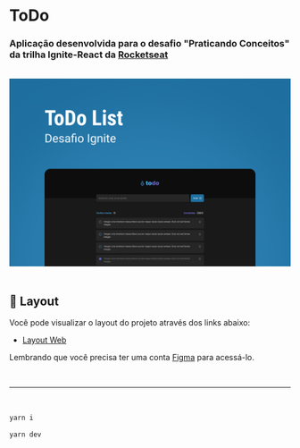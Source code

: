 # ToDo

### Aplicação desenvolvida para o desafio "Praticando Conceitos" da trilha Ignite-React da <a href="https://www.rocketseat.com.br">Rocketseat</a>

<br/>

<div>
    <img src="./.github/previw.png" alt="Imagem do projeto"/>
</div>

<br/>

## 🔖 Layout

Você pode visualizar o layout do projeto através dos links abaixo:

- [Layout Web](https://www.figma.com/file/0n0zDN7zbzhRbaEO74Xesx/ToDo-List/duplicate)

Lembrando que você precisa ter uma conta [Figma](http://figma.com/) para acessá-lo.

<br />

---

<br/>

```
yarn i
```

```
yarn dev
```
